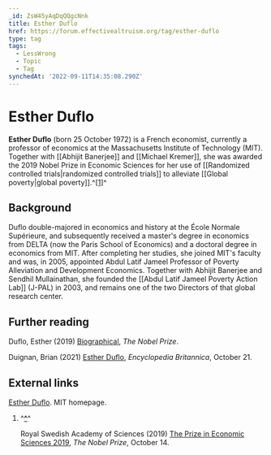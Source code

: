```yaml
---
_id: ZsW45yAqDqQQgcNnk
title: Esther Duflo
href: https://forum.effectivealtruism.org/tag/esther-duflo
type: tag
tags:
  - LessWrong
  - Topic
  - Tag
synchedAt: '2022-09-11T14:35:08.290Z'
---
```

# Esther Duflo

**Esther Duflo** (born 25 October 1972) is a French economist, currently a professor of economics at the Massachusetts Institute of Technology (MIT). Together with [[Abhijit Banerjee]] and [[Michael Kremer]], she was awarded the 2019 Nobel Prize in Economic Sciences for her use of [[Randomized controlled trials|randomized controlled trials]] to alleviate [[Global poverty|global poverty]].^[\[1\]](#fnl2r9pv5u4up)^

Background
----------

Duflo double-majored in economics and history at the École Normale Supérieure, and subsequently received a master's degree in economics from DELTA (now the Paris School of Economics) and a doctoral degree in economics from MIT. After completing her studies, she joined MIT's faculty and was, in 2005, appointed Abdul Latif Jameel Professor of Poverty Alleviation and Development Economics. Together with Abhijit Banerjee and Sendhil Mullainathan, she founded the [[Abdul Latif Jameel Poverty Action Lab]] (J-PAL) in 2003, and remains one of the two Directors of that global research center.

Further reading
---------------

Duflo, Esther (2019) [Biographical](https://www.nobelprize.org/prizes/economic-sciences/2019/duflo/biographical/), *The Nobel Prize*.

Duignan, Brian (2021) [Esther Duflo](https://www.britannica.com/biography/Esther-Duflo), *Encyclopedia Britannica*, October 21.

External links
--------------

[Esther Duflo](https://economics.mit.edu/faculty/eduflo). MIT homepage.

1.  ^**[^](#fnrefl2r9pv5u4up)**^
    
    Royal Swedish Academy of Sciences (2019) [The Prize in Economic Sciences 2019](https://www.nobelprize.org/uploads/2019/10/press-economicsciences2019-2.pdf), *The Nobel Prize*, October 14.